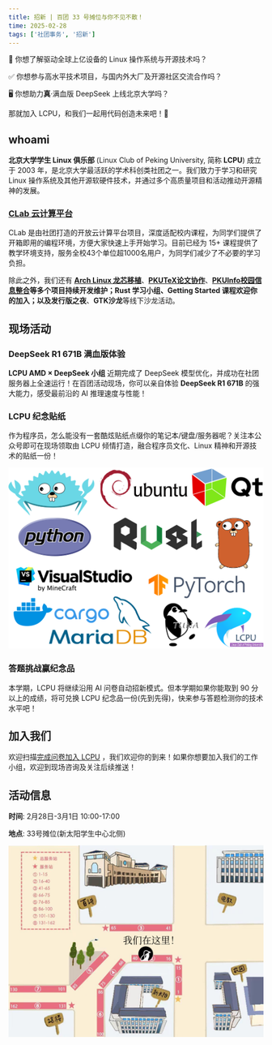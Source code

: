 ```yaml
---
title: 招新 | 百团 33 号摊位与你不见不散！
time: 2025-02-28
tags: ['社团事务', '招新']
---
```


🐧 你想了解驱动全球上亿设备的 Linux 操作系统与开源技术吗？

✅ 你想参与高水平技术项目，与国内外大厂及开源社区交流合作吗？

🖥️ 你想助力**真**·满血版 DeepSeek 上线北京大学吗？

那就加入 LCPU，和我们一起用代码创造未来吧！🎉

## whoami

**北京大学学生 Linux 俱乐部** (Linux Club of Peking University, 简称 **LCPU**) 成立于 2003 年，是北京大学最活跃的学术科创类社团之一。我们致力于学习和研究 Linux 操作系统及其他开源软硬件技术，并通过多个高质量项目和活动推动开源精神的发展。

### [CLab 云计算平台](https://clab.pku.edu.cn)

CLab 是由社团打造的开放云计算平台项目，深度适配校内课程，为同学们提供了开箱即用的编程环境，方便大家快速上手开始学习。目前已经为 15+ 课程提供了教学环境支持，服务全校43个单位超1000名用户，为同学们减少了不必要的学习负担。

除此之外，我们还有 **[Arch Linux 龙芯移植](https://www.loongbbs.cn/d/156-%E6%96%B0-loong-arch-linux-%E9%A1%B9%E7%9B%AE%E5%8F%91%E5%B8%83%E5%85%AC%E5%91%8A)**、**[PKUTeX论文协作](https://latex.pku.edu.cn)**、**[PKUInfo校园信息整合](https://pkuinfo.lcpu.dev/)**等多个项目持续开发维护；**Rust 学习小组**、**Getting Started 课程**欢迎你的加入；以及**发行版之夜**、**GTK沙龙**等线下沙龙活动。

## 现场活动

### DeepSeek R1 671B 满血版体验

**LCPU AMD × DeepSeek 小组** 近期完成了 DeepSeek 模型优化，并成功在社团服务器上全速运行！在百团活动现场，你可以亲自体验 **DeepSeek R1 671B** 的强大能力，感受最前沿的 AI 推理速度与性能！

### LCPU 纪念贴纸

作为程序员，怎么能没有一套酷炫贴纸点缀你的笔记本/键盘/服务器呢？关注本公众号即可在现场领取由 LCPU 倾情打造，融合程序员文化、Linux 精神和开源技术的贴纸一份！

![贴纸示意图](./misbrand-A6.svg)

### 答题挑战赢纪念品

本学期，LCPU 将继续沿用 AI 问卷自动招新模式。但本学期如果你能取到 90 分以上的成绩，将可兑换 LCPU 纪念品一份(先到先得)，快来参与答题检测你的技术水平吧！

## 加入我们

欢迎扫描[完成问卷加入 LCPU](https://useradd.lcpu.dev) ，我们欢迎你的到来！如果你想要加入我们的工作小组，欢迎到现场咨询及关注后续推送！

## 活动信息

**时间**: 2月28日-3月1日 10:00-17:00

**地点**: 33号摊位(新太阳学生中心北侧)

![地点示意图](./location.png)
